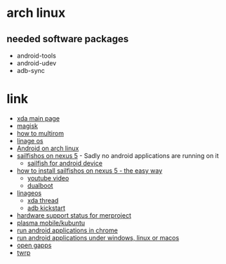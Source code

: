 # arch linux

## needed software packages

* android-tools
* android-udev
* adb-sync

# link

* [xda main page](https://forum.xda-developers.com/google-nexus-5/general/index-google-nexus-5-roms-kernels-mods-t2475401)
* [magisk](https://forum.xda-developers.com/google-nexus-5/orig-development/mod-multirom-v24-t2571011/)
* [how to multirom](https://forum.xda-developers.com/google-nexus-5/orig-development/mod-multirom-v24-t2571011/)
* [linage os](https://wiki.lineageos.org/devices/hammerhead)
* [Android on arch linux](https://wiki.archlinux.org/index.php/Android)
* [sailfishos on nexus 5](https://forum.xda-developers.com/google-nexus-5/development/rom-sailfish-os-alpha-t2841266) - Sadly no android applications are running on it
    * [sailfish for android device](https://forum.xda-developers.com/jolla-sailfish/general/sailfish-android-devices-release-t2696409)
* [how to install sailfishos on nexus 5 - the easy way](http://www.jollausers.com/2014/09/how-to-install-sailfish-os-on-nexus-5-the-easy-way/)
    * [youtube video](https://www.youtube.com/watch?v=6zh3VBQqy94)
    * [dualboot](https://www.youtube.com/watch?v=LfGSLX004fg)
* [linageos](https://wiki.lineageos.org/devices/hammerhead/install)
    * [xda thread](https://forum.xda-developers.com/google-nexus-5/orig-development/rom-lineage-os-14-1-nexus-5-t3528849)
    * [adb kickstart](https://wiki.lineageos.org/adb_fastboot_guide.html#setting-up-adb)
* [hardware support status for merproject](https://wiki.merproject.org/wiki/Adaptations/libhybris/Install_SailfishOS_for_hammerhead)
* [plasma mobile/kubuntu](https://forum.xda-developers.com/google-nexus-5/general/kubuntu-nexus-5-t3165144)
* [run android applications in chrome](https://chrome.google.com/webstore/detail/arc-welder/emfinbmielocnlhgmfkkmkngdoccbadn)
* [run android applications under windows, linux or macos](http://www.bbc.com/news/technology-32160263)
* [open gapps](http://opengapps.org/?arch=arm&api=7.1)
* [twrp](https://twrp.me/lg/lgnexus5.html)
